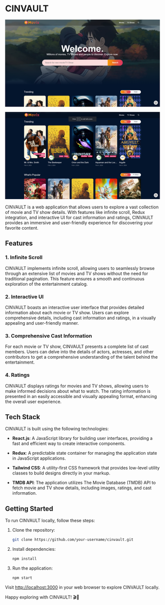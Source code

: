 # CINVAULT

[![CINVAULT Logo](src/assets/hero.png)](https://cinvault.vercel.app)

[![Movie/ TV Show Section](src/assets/section.png)](https://cinvault.vercel.app)

CINVAULT is a web application that allows users to explore a vast collection of movie and TV show details. With features like infinite scroll, Redux integration, and interactive UI for cast information and ratings, CINVAULT provides an immersive and user-friendly experience for discovering your favorite content.

## Features

### 1. Infinite Scroll

CINVAULT implements infinite scroll, allowing users to seamlessly browse through an extensive list of movies and TV shows without the need for traditional pagination. This feature ensures a smooth and continuous exploration of the entertainment catalog.

### 2. Interactive UI

CINVAULT boasts an interactive user interface that provides detailed information about each movie or TV show. Users can explore comprehensive details, including cast information and ratings, in a visually appealing and user-friendly manner.

### 3. Comprehensive Cast Information

For each movie or TV show, CINVAULT presents a complete list of cast members. Users can delve into the details of actors, actresses, and other contributors to get a comprehensive understanding of the talent behind the entertainment.

### 4. Ratings

CINVAULT displays ratings for movies and TV shows, allowing users to make informed decisions about what to watch. The rating information is presented in an easily accessible and visually appealing format, enhancing the overall user experience.

## Tech Stack

CINVAULT is built using the following technologies:

- **React.js**: A JavaScript library for building user interfaces, providing a fast and efficient way to create interactive components.

- **Redux**: A predictable state container for managing the application state in JavaScript applications.

- **Tailwind CSS**: A utility-first CSS framework that provides low-level utility classes to build designs directly in your markup.

- **TMDB API**: The application utilizes The Movie Database (TMDB) API to fetch movie and TV show details, including images, ratings, and cast information.

## Getting Started

To run CINVAULT locally, follow these steps:

1. Clone the repository:

   ```bash
   git clone https://github.com/your-username/cinvault.git
   ```

2. Install dependencies:

   ```bash
   npm install
   ```

3. Run the application:

   ```bash
   npm start
   ```

Visit [http://localhost:3000](http://localhost:3000) in your web browser to explore CINVAULT locally.
<!-- 
## Contributing

We welcome contributions from the community! If you find any issues or have ideas for improvement, please open an issue or submit a pull request.

## License

CINVAULT is open-source and available under the [MIT License](LICENSE.md). Feel free to use, modify, and distribute the code in accordance with the terms of the license. -->

Happy exploring with CINVAULT! 🎬🍿